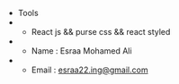 
* Tools 
 * * React js && purse css && react styled 
 * * Name : Esraa Mohamed Ali
 * * Email : esraa22.ing@gmail.com
